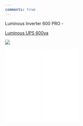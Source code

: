 ```yaml
---
comments: true
---
```


Luminous Inverter 600 PRO -


<a target="_blank" href="https://www.amazon.in/gp/product/B00HQCKEY2/ref=as_li_tl?ie=UTF8&camp=3638&creative=24630&creativeASIN=B00HQCKEY2&linkCode=as2&tag=goldeneagl04e-21&linkId=a17b9dc27c403a377d652e2347bfaf20">Luminous UPS 600va</a><img src="//ir-in.amazon-adsystem.com/e/ir?t=goldeneagl04e-21&l=am2&o=31&a=B00HQCKEY2" width="1" height="1" border="0" alt="" style="border:none !important; margin:0px !important;" />

    
<a target="_blank"  href="https://www.amazon.in/gp/product/B07JF8DQZJ/ref=as_li_tl?ie=UTF8&camp=3638&creative=24630&creativeASIN=B07JF8DQZJ&linkCode=as2&tag=goldeneagl04e-21&linkId=87c02d903f0fdde7d907b30f96048244"><img border="0" src="//ws-in.amazon-adsystem.com/widgets/q?_encoding=UTF8&MarketPlace=IN&ASIN=B07JF8DQZJ&ServiceVersion=20070822&ID=AsinImage&WS=1&Format=_SL250_&tag=goldeneagl04e-21" ></a><img src="//ir-in.amazon-adsystem.com/e/ir?t=goldeneagl04e-21&l=am2&o=31&a=B07JF8DQZJ" width="1" height="1" border="0" alt="" style="border:none !important; margin:0px !important;" />

<iframe style="width:120px;height:240px;" marginwidth="0" marginheight="0" scrolling="no" frameborder="0" src="//ws-in.amazon-adsystem.com/widgets/q?ServiceVersion=20070822&OneJS=1&Operation=GetAdHtml&MarketPlace=IN&source=ac&ref=tf_til&ad_type=product_link&tracking_id=goldeneagl04e-21&marketplace=amazon&region=IN&placement=B01IBM5V66&asins=B01IBM5V66&linkId=17b4f0d720e0699f40aa1139781bff22&show_border=false&link_opens_in_new_window=false&price_color=333333&title_color=0066c0&bg_color=ffffff"></iframe>
<iframe style="width:120px;height:240px;" marginwidth="0" marginheight="0" scrolling="no" frameborder="0" src="//ws-in.amazon-adsystem.com/widgets/q?ServiceVersion=20070822&OneJS=1&Operation=GetAdHtml&MarketPlace=IN&source=ac&ref=tf_til&ad_type=product_link&tracking_id=goldeneagl04e-21&marketplace=amazon&region=IN&placement=B0847MTPWQ&asins=B0847MTPWQ&linkId=dbdc0a786efa63c5411126c30573206a&show_border=false&link_opens_in_new_window=false&price_color=333333&title_color=0066c0&bg_color=ffffff"></iframe>

